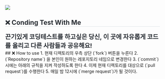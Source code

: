 <div>
    <img src="https://capsule-render.vercel.app/api?type=wave&color=auto&height=180&text=Coding%20Test%20With%20Me&animation=fadeIn&fontColor=000000&fontSize=60" />
</div>
<div> 
    <h2 style="border-bottom: 1px solid #d8dee4; color: #282d33;"> ❌ Conding Test With Me </h2>  
    <div style="font-weight: 700; font-size: 20px; color: #282d33;"> 끈기있게 코딩테스트를 하고싶은 당신, 이 곳에 자유롭게 코드를 올리고 다른 사람들과 공유해요! </div> 
</div>
<div>
    ## ❌ How to use
    1. 현재 디렉토리의 우측 상단 (`fork`) 버튼을 누른다
    2. (`Repository name`) 을 본인이 원하는 레포지토리 네임으로 변경한다
    3. (`commit`)시에는 아래의 규칙을 지켜 작성하도록 한다
    4. 이제 현재 디렉토리를 대상으로 (`pull request`)를 수행한다
    5. 매일 밤 12시에 (`merge request`)가 될 것이다.
    </div> 
</div>
